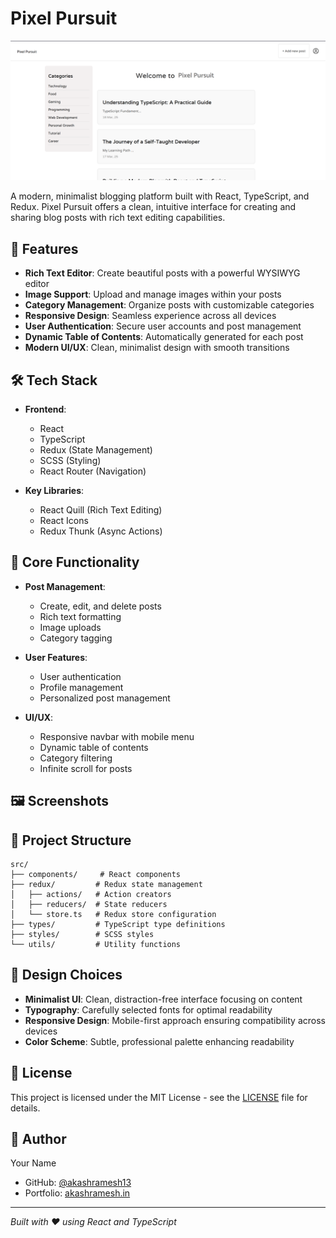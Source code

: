 # Pixel Pursuit

![Pixel Pursuit](public/og-image.png)

A modern, minimalist blogging platform built with React, TypeScript, and Redux. Pixel Pursuit offers a clean, intuitive interface for creating and sharing blog posts with rich text editing capabilities.

## 🌟 Features

- **Rich Text Editor**: Create beautiful posts with a powerful WYSIWYG editor
- **Image Support**: Upload and manage images within your posts
- **Category Management**: Organize posts with customizable categories
- **Responsive Design**: Seamless experience across all devices
- **User Authentication**: Secure user accounts and post management
- **Dynamic Table of Contents**: Automatically generated for each post
- **Modern UI/UX**: Clean, minimalist design with smooth transitions

## 🛠️ Tech Stack

- **Frontend**:

  - React
  - TypeScript
  - Redux (State Management)
  - SCSS (Styling)
  - React Router (Navigation)

- **Key Libraries**:
  - React Quill (Rich Text Editing)
  - React Icons
  - Redux Thunk (Async Actions)

## 🎯 Core Functionality

- **Post Management**:

  - Create, edit, and delete posts
  - Rich text formatting
  - Image uploads
  - Category tagging

- **User Features**:

  - User authentication
  - Profile management
  - Personalized post management

- **UI/UX**:
  - Responsive navbar with mobile menu
  - Dynamic table of contents
  - Category filtering
  - Infinite scroll for posts

## 🖼️ Screenshots

## 📝 Project Structure

```
src/
├── components/     # React components
├── redux/         # Redux state management
│   ├── actions/   # Action creators
│   ├── reducers/  # State reducers
│   └── store.ts   # Redux store configuration
├── types/         # TypeScript type definitions
├── styles/        # SCSS styles
└── utils/         # Utility functions
```

## 🎨 Design Choices

- **Minimalist UI**: Clean, distraction-free interface focusing on content
- **Typography**: Carefully selected fonts for optimal readability
- **Responsive Design**: Mobile-first approach ensuring compatibility across devices
- **Color Scheme**: Subtle, professional palette enhancing readability

## 📄 License

This project is licensed under the MIT License - see the [LICENSE](LICENSE) file for details.

## 👤 Author

Your Name

- GitHub: [@akashramesh13](https://github.com/akashramesh13)
- Portfolio: [akashramesh.in](https://www.akashramesh.in)

---

_Built with ❤️ using React and TypeScript_

